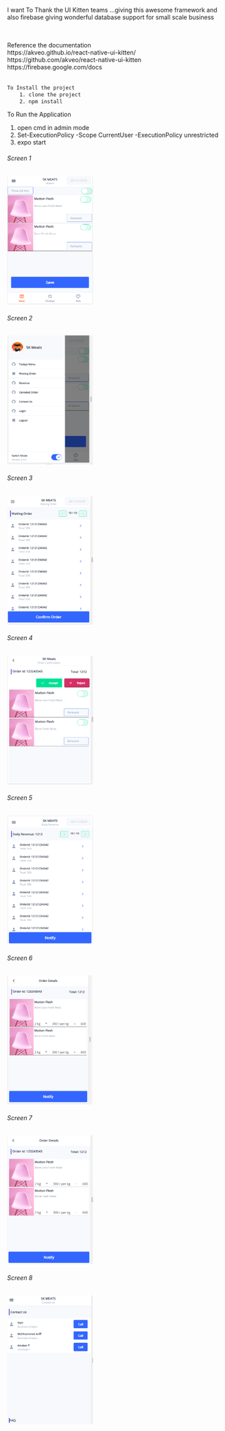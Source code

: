 I want To Thank the UI Kitten teams ...giving this awesome framework 
and also firebase giving wonderful database support for small scale business

<br/>
<br/>
  Reference the documentation <br/>
      https://akveo.github.io/react-native-ui-kitten/<br/>
      https://github.com/akveo/react-native-ui-kitten<br/>
      https://firebase.google.com/docs<br/>
<br/>

    To Install the project
        1. clone the project
        2. npm install
  
To Run the Application 
  1. open cmd in admin mode
  2. Set-ExecutionPolicy -Scope CurrentUser -ExecutionPolicy unrestricted
  3. expo start

<h6>Screen 1 </h6>
<img src="https://github.com/amalanfdo/merchant-order-creation-ui/blob/master/screenshot/screen1.PNG" width="200" height="300">
<br/>
<h6>Screen 2 </h6>
<img src="https://github.com/amalanfdo/merchant-order-creation-ui/blob/master/screenshot/screen2.PNG" width="200" height="300">
<br/>
<h6>Screen 3 </h6>
<img src="https://github.com/amalanfdo/merchant-order-creation-ui/blob/master/screenshot/screen3.PNG" width="200" height="300">
<br/>
<h6>Screen 4 </h6>
<img src="https://github.com/amalanfdo/merchant-order-creation-ui/blob/master/screenshot/screen4.PNG" width="200" height="300">
<br/>
<h6>Screen 5 </h6>
<img src="https://github.com/amalanfdo/merchant-order-creation-ui/blob/master/screenshot/screen5.PNG" width="200" height="300">
<br/>
<h6>Screen 6 </h6>
<img src="https://github.com/amalanfdo/merchant-order-creation-ui/blob/master/screenshot/screen6.PNG" width="200" height="300">
<br/>
<h6>Screen 7 </h6>
<img src="https://github.com/amalanfdo/merchant-order-creation-ui/blob/master/screenshot/screen7.PNG" width="200" height="300">
<br/>
<h6>Screen 8 </h6>
<img src="https://github.com/amalanfdo/merchant-order-creation-ui/blob/master/screenshot/screen8.PNG" width="200" height="300">
<br/>
